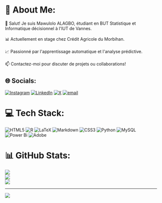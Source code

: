 # 💫 About Me:
👋 Salut! Je suis Mawulolo ALAGBO, étudiant en BUT Statistique et Informatique décisionnel à l'IUT de Vannes.<br><br>📊 Actuellement en stage chez Crédit Agricole du Morbihan.<br><br>📈 Passionné par l'apprentissage automatique et l'analyse prédictive.<br><br>📫 Contactez-moi pour discuter de projets ou collaborations!


## 🌐 Socials:
[![Instagram](https://img.shields.io/badge/Instagram-%23E4405F.svg?logo=Instagram&logoColor=white)](https://instagram.com/le_barron_4456) [![LinkedIn](https://img.shields.io/badge/LinkedIn-%230077B5.svg?logo=linkedin&logoColor=white)](https://linkedin.com/in/Alagbo) [![X](https://img.shields.io/badge/X-black.svg?logo=X&logoColor=white)](https://x.com/@LBR0016) [![email](https://img.shields.io/badge/Email-D14836?logo=gmail&logoColor=white)](mailto:parfaitalagbo18@gmail.com) 

# 💻 Tech Stack:
![HTML5](https://img.shields.io/badge/html5-%23E34F26.svg?style=for-the-badge&logo=html5&logoColor=white) ![R](https://img.shields.io/badge/r-%23276DC3.svg?style=for-the-badge&logo=r&logoColor=white) ![LaTeX](https://img.shields.io/badge/latex-%23008080.svg?style=for-the-badge&logo=latex&logoColor=white) ![Markdown](https://img.shields.io/badge/markdown-%23000000.svg?style=for-the-badge&logo=markdown&logoColor=white) ![CSS3](https://img.shields.io/badge/css3-%231572B6.svg?style=for-the-badge&logo=css3&logoColor=white) ![Python](https://img.shields.io/badge/python-3670A0?style=for-the-badge&logo=python&logoColor=ffdd54) ![MySQL](https://img.shields.io/badge/mysql-4479A1.svg?style=for-the-badge&logo=mysql&logoColor=white) ![Power Bi](https://img.shields.io/badge/power_bi-F2C811?style=for-the-badge&logo=powerbi&logoColor=black) ![Adobe](https://img.shields.io/badge/adobe-%23FF0000.svg?style=for-the-badge&logo=adobe&logoColor=white)
# 📊 GitHub Stats:
![](https://github-readme-stats.vercel.app/api?username=MAWULOLOALAGBO&theme=dark&hide_border=false&include_all_commits=false&count_private=false)<br/>
![](https://nirzak-streak-stats.vercel.app/?user=MAWULOLOALAGBO&theme=dark&hide_border=false)<br/>
![](https://github-readme-stats.vercel.app/api/top-langs/?username=MAWULOLOALAGBO&theme=dark&hide_border=false&include_all_commits=false&count_private=false&layout=compact)

---
[![](https://visitcount.itsvg.in/api?id=MAWULOLOALAGBO&icon=0&color=1)](https://visitcount.itsvg.in)

<!-- Proudly created with GPRM ( https://gprm.itsvg.in ) -->
